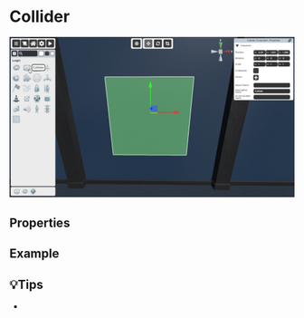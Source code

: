 # Collider

![Collider Selector](./img/Collider-Selector.png)


## Properties

### 


## Example


## 💡Tips
- 

